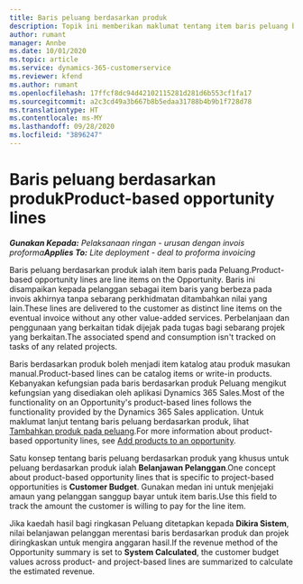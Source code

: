 ```yaml
---
title: Baris peluang berdasarkan produk
description: Topik ini memberikan maklumat tentang item baris peluang berdasarkan produk dalam Project Operations.
author: rumant
manager: Annbe
ms.date: 10/01/2020
ms.topic: article
ms.service: dynamics-365-customerservice
ms.reviewer: kfend
ms.author: rumant
ms.openlocfilehash: 17ffcf8dc94d42102115281d281d6b553cf1fa17
ms.sourcegitcommit: a2c3cd49a3b667b8b5edaa31788b4b9b1f728d78
ms.translationtype: HT
ms.contentlocale: ms-MY
ms.lasthandoff: 09/28/2020
ms.locfileid: "3896247"
---
```

# <a name="product-based-opportunity-lines"></a><span data-ttu-id="45c67-103">Baris peluang berdasarkan produk</span><span class="sxs-lookup"><span data-stu-id="45c67-103">Product-based opportunity lines</span></span>

<span data-ttu-id="45c67-104">_**Gunakan Kepada:** Pelaksanaan ringan - urusan dengan invois proforma_</span><span class="sxs-lookup"><span data-stu-id="45c67-104">_**Applies To:** Lite deployment - deal to proforma invoicing_</span></span>

<span data-ttu-id="45c67-105">Baris peluang berdasarkan produk ialah item baris pada Peluang.</span><span class="sxs-lookup"><span data-stu-id="45c67-105">Product-based opportunity lines are line items on the Opportunity.</span></span> <span data-ttu-id="45c67-106">Baris ini disampaikan kepada pelanggan sebagai item baris yang berbeza pada invois akhirnya tanpa sebarang perkhidmatan ditambahkan nilai yang lain.</span><span class="sxs-lookup"><span data-stu-id="45c67-106">These lines are delivered to the customer as distinct line items on the eventual invoice without any other value-added services.</span></span> <span data-ttu-id="45c67-107">Perbelanjaan dan penggunaan yang berkaitan tidak dijejak pada tugas bagi sebarang projek yang berkaitan.</span><span class="sxs-lookup"><span data-stu-id="45c67-107">The associated spend and consumption isn't tracked on tasks of any related projects.</span></span>

<span data-ttu-id="45c67-108">Baris berdasarkan produk boleh menjadi item katalog atau produk masukan manual.</span><span class="sxs-lookup"><span data-stu-id="45c67-108">Product-based lines can be catalog items or write-in products.</span></span> <span data-ttu-id="45c67-109">Kebanyakan kefungsian pada baris berdasarkan produk Peluang mengikut kefungsian yang disediakan oleh aplikasi Dynamics 365 Sales.</span><span class="sxs-lookup"><span data-stu-id="45c67-109">Most of the functionality on an Opportunity's product-based lines follows the functionality provided by the Dynamics 365 Sales application.</span></span> <span data-ttu-id="45c67-110">Untuk maklumat lanjut tentang baris peluang berdasarkan produk, lihat [Tambahkan produk pada peluang](https://docs.microsoft.com/dynamics365/sales-enterprise/add-products-opportunity).</span><span class="sxs-lookup"><span data-stu-id="45c67-110">For more information about product-based opportunity lines, see [Add products to an opportunity](https://docs.microsoft.com/dynamics365/sales-enterprise/add-products-opportunity).</span></span>

<span data-ttu-id="45c67-111">Satu konsep tentang baris peluang berdasarkan produk yang khusus untuk peluang berdasarkan produk ialah **Belanjawan Pelanggan**.</span><span class="sxs-lookup"><span data-stu-id="45c67-111">One concept about product-based opportunity lines that is specific to project-based opportunities is **Customer Budget**.</span></span> <span data-ttu-id="45c67-112">Gunakan medan ini untuk menjejaki amaun yang pelanggan sanggup bayar untuk item baris.</span><span class="sxs-lookup"><span data-stu-id="45c67-112">Use this field to track the amount the customer is willing to pay for the line item.</span></span>

<span data-ttu-id="45c67-113">Jika kaedah hasil bagi ringkasan Peluang ditetapkan kepada **Dikira Sistem**, nilai belanjawan pelanggan merentasi baris berdasarkan produk dan projek diringkaskan untuk mengira anggaran hasil.</span><span class="sxs-lookup"><span data-stu-id="45c67-113">If the revenue method of the Opportunity summary is set to **System Calculated**, the customer budget values across product- and project-based lines are summarized to calculate the estimated revenue.</span></span>
